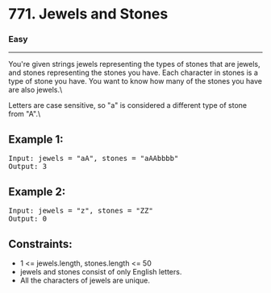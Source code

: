 # 771. Jewels and Stones

### Easy

---

You're given strings jewels representing the types of stones that are jewels, and stones representing the stones you have. Each character in stones is a type of stone you have. You want to know how many of the stones you have are also jewels.\

Letters are case sensitive, so "a" is considered a different type of stone from "A".\

## Example 1:

<pre>
Input: jewels = "aA", stones = "aAAbbbb"
Output: 3
</pre>

## Example 2:

<pre>
Input: jewels = "z", stones = "ZZ"
Output: 0
</pre>

## Constraints:

- 1 <= jewels.length, stones.length <= 50
- jewels and stones consist of only English letters.
- All the characters of jewels are unique.
